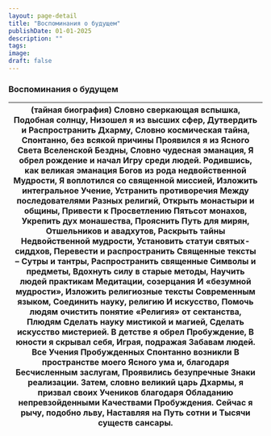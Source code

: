 ```yaml
---
layout: page-detail
title: "Воспоминания о будущем"
publishDate: 01-01-2025
description: ""
tags:
image:
draft: false
---
```


### Воспоминания о будущем

| (тайная биография)  Словно сверкающая вспышка,  Подобная солнцу,  Низошел я из высших сфер,  Дутвердить и  Распространить Дхарму,  Словно космическая тайна,  Спонтанно, без всякой причины  Проявился я из Ясного Света  Вселенской Бездны,  Словно чудесная эманация,  Я обрел рождение и начал  Игру среди людей.  Родившись, как великая эманация  Богов из рода недвойственной  Мудрости,  Я воплотился со священной миссией,  Изложить интегральное Учение,  Устранить противоречия  Между последователями  Разных религий,  Открыть монастыри и общины,  Привести к Просветлению  Пятьсот монахов,  Укрепить дух монашества,  Прояснить Путь для мирян,  Отшельников и авадхутов,  Раскрыть тайны  Недвойственной мудрости,  Установить статуи святых-сиддхов,  Перевести и распространить  Священные тексты –  Сутры и тантры,  Распространить священные  Символы и предметы,  Вдохнуть силу в старые методы,  Научить людей практикам  Медитации, созерцания  И «безумной мудрости»,  Изложить религиозные тексты  Современным языком,  Соединить науку, религию  И искусство,  Помочь людям очистить понятие  «Религия» от сектанства,  Плюдям  Сделать науку мистикой и магией,  Сделать искусство мистерией.  В детстве я обрел Пробуждение,  В юности я скрывал себя,  Играя, подражая  Забавам людей.  Все Учения Пробужденных  Спонтанно возникли  В пространстве моего  Ясного ума и, благодаря  Бесчисленным заслугам,  Проявились безупречные  Знаки реализации.  Затем, словно великий царь  Дхармы, я призвал своих  Учеников благодаря  Обладанию непревзойденными  Качествами Пробуждения.  Сейчас я рычу, подобно льву,  Наставляя на Путь сотни и  Тысячи существ сансары. |
| -------------------------------------------------------------------------------------------------------------------------------------------------------------------------------------------------------------------------------------------------------------------------------------------------------------------------------------------------------------------------------------------------------------------------------------------------------------------------------------------------------------------------------------------------------------------------------------------------------------------------------------------------------------------------------------------------------------------------------------------------------------------------------------------------------------------------------------------------------------------------------------------------------------------------------------------------------------------------------------------------------------------------------------------------------------------------------------------------------------------------------------------------------------------------------------------------------------------------------------------------------------------------------------------------------------------------------------------------------------------------------------------------------------------------------------------------------------------------------------------------------------------------------------------------------------------------------------------------------------------------------------------------------------------------------------------------- |
  
  
